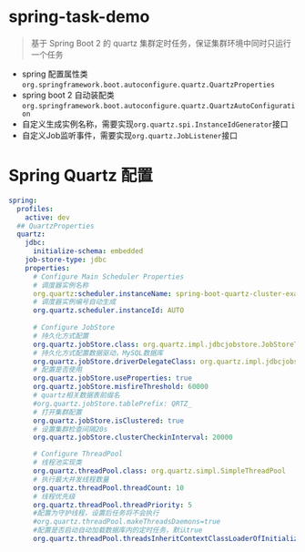 # spring-task-demo

> 基于 Spring Boot 2 的 quartz 集群定时任务，保证集群环境中同时只运行一个任务


- spring 配置属性类`org.springframework.boot.autoconfigure.quartz.QuartzProperties`
- spring boot 2 自动装配类`org.springframework.boot.autoconfigure.quartz.QuartzAutoConfiguration`
- 自定义生成实例名称，需要实现`org.quartz.spi.InstanceIdGenerator`接口
- 自定义Job监听事件，需要实现`org.quartz.JobListener`接口



# Spring Quartz 配置


```yaml
spring:
  profiles:
    active: dev
  ## QuartzProperties
  quartz:
    jdbc:
      initialize-schema: embedded
    job-store-type: jdbc
    properties:
      # Configure Main Scheduler Properties
      # 调度器实例名称
      org.quartz:scheduler.instanceName: spring-boot-quartz-cluster-example
      # 调度器实例编号自动生成
      org.quartz.scheduler.instanceId: AUTO
      
      # Configure JobStore
      # 持久化方式配置
      org.quartz.jobStore.class: org.quartz.impl.jdbcjobstore.JobStoreTX
      # 持久化方式配置数据驱动，MySQL数据库
      org.quartz.jobStore.driverDelegateClass: org.quartz.impl.jdbcjobstore.StdJDBCDelegate
      # 配置是否使用
      org.quartz.jobStore.useProperties: true
      org.quartz.jobStore.misfireThreshold: 60000
      # quartz相关数据表前缀名
      #org.quartz.jobStore.tablePrefix: QRTZ_
      # 打开集群配置
      org.quartz.jobStore.isClustered: true
      # 设置集群检查间隔20s
      org.quartz.jobStore.clusterCheckinInterval: 20000

      # Configure ThreadPool
      # 线程池实现类
      org.quartz.threadPool.class: org.quartz.simpl.SimpleThreadPool
      # 执行最大并发线程数量
      org.quartz.threadPool.threadCount: 10
      # 线程优先级
      org.quartz.threadPool.threadPriority: 5
      #配置为守护线程，设置后任务将不会执行
      #org.quartz.threadPool.makeThreadsDaemons=true
      #配置是否启动自动加载数据库内的定时任务，默认true
      org.quartz.threadPool.threadsInheritContextClassLoaderOfInitializingThread: true
```




